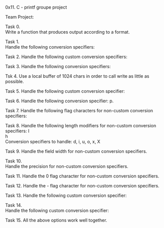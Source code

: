 0x11. C - printf groupe project

Team  Project:                                                                      
                                                                                    
Task 0.                                                                   
Write a function that produces output according to a format.                        
                                                                                    
                                                                                    
Task 1.                                                                               
Handle the following conversion specifiers:

Task 2.
Handle the following custom conversion specifiers:                                  
                                                                                    
Task 3.
Handle the following conversion specifiers:                                         
                                                                                    
Tsk 4.
Use a local buffer of 1024 chars in order to call write as little as possible.      
                                                                                    
Task 5.
Handle the following custom conversion specifier:                                   
                                                         
Task 6.
Handle the following conversion specifier: p.                                       
                                                                                
Task 7.
Handle the following flag characters for non-custom conversion specifiers:          
                                                                                    
Task 8.
Handle the following length modifiers for non-custom conversion specifiers:                                                                 l                                                                                   
h                                                                                   
Conversion specifiers to handle: d, i, u, o, x, X                                   
                                                                                    
Task 9.
Handle the field width for non-custom conversion specifiers.                        
                                                                                    
Task 10.                                                                            
Handle the precision for non-custom conversion specifiers.                          
                                                                                    
Task 11.
Handle the 0 flag character for non-custom conversion specifiers.                   
                                                                                    
Task 12.
Handle the - flag character for non-custom conversion specifiers.                   
                                                                                    
Task 13.
Handle the following custom conversion specifier:                                   
                                                                                    
Task 14.                                                                   
Handle the following custom conversion specifier:                                   
                                                                                    
Task 15.
 All the above options work well together.
